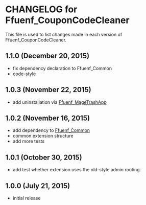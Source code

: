 # CHANGELOG for Ffuenf_CouponCodeCleaner

This file is used to list changes made in each version of Ffuenf_CouponCodeCleaner.

## 1.1.0 (December 20, 2015)

* fix dependency declaration to Ffuenf_Common
* code-style

## 1.0.3 (November 22, 2015)

* add uninstallation via [Ffuenf_MageTrashApp](https://github.com/ffuenf/Ffuenf_MageTrashApp)

## 1.0.2 (November 16, 2015)

* add dependency to [Ffuenf_Common](https://github.com/ffuenf/Ffuenf_Common)
* common extension structure
* add more tests

## 1.0.1 (October 30, 2015)

* add test whether extension uses the old-style admin routing.

## 1.0.0 (July 21, 2015)

* initial release
